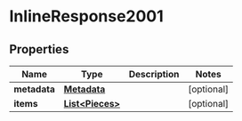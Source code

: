 # InlineResponse2001

## Properties
Name | Type | Description | Notes
------------ | ------------- | ------------- | -------------
**metadata** | [**Metadata**](Metadata.md) |  |  [optional]
**items** | [**List&lt;Pieces&gt;**](Pieces.md) |  |  [optional]
